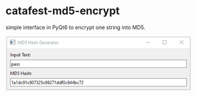 # catafest-md5-encrypt

simple interface in PyQt6 to encrypt one string into MD5.

![alt md5_pyqt6](MD5-encrypt_python.gif)
